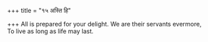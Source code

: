 +++
title = "१५ अस्ति हि"

+++
All is prepared for your delight. We are their servants evermore,  
     To live as long as life may last.